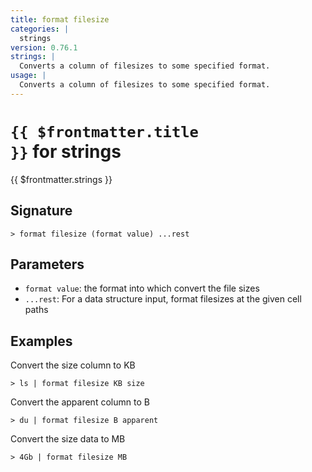 ```yaml
---
title: format filesize
categories: |
  strings
version: 0.76.1
strings: |
  Converts a column of filesizes to some specified format.
usage: |
  Converts a column of filesizes to some specified format.
---
```


# <code>{{ $frontmatter.title }}</code> for strings

<div class='command-title'>{{ $frontmatter.strings }}</div>

## Signature

```> format filesize (format value) ...rest```

## Parameters

 -  `format value`: the format into which convert the file sizes
 -  `...rest`: For a data structure input, format filesizes at the given cell paths

## Examples

Convert the size column to KB
```shell
> ls | format filesize KB size
```

Convert the apparent column to B
```shell
> du | format filesize B apparent
```

Convert the size data to MB
```shell
> 4Gb | format filesize MB
```
